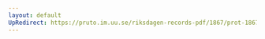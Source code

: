 ```yaml
---
layout: default
UpRedirect: https://pruto.im.uu.se/riksdagen-records-pdf/1867/prot-1867--ak--322/prot-1867--ak--322_001.pdf
---
```

